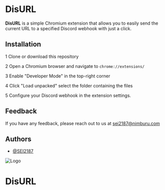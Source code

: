 
# DisURL

**DisURL** is a simple Chromium extension that allows you to easily send the current URL to a specified Discord webhook with just a click.


## Installation
 
1 Clone or download this repository

2 Open a Chromium browser and navigate to `chrome://extensions/`

3 Enable "Developer Mode" in the top-right corner

4 Click "Load unpacked" select the folder containing the files

5 Configure your Discord webhook in the extension settings.
    
## Feedback

If you have any feedback, please reach out to us at sei2187@nimburu.com


## Authors

- [@SEI2187](https://www.github.com/SEI2187)


![Logo](https://cdn.shopify.com/s/files/1/0892/0973/3384/files/bvannntyrntnerntr.png?v=1729545137)

# DisURL
